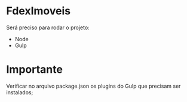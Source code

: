 # FdexImoveis 

Será preciso para rodar o projeto:

* Node
* Gulp

# Importante

Verificar no arquivo package.json os plugins do Gulp que precisam ser instalados;